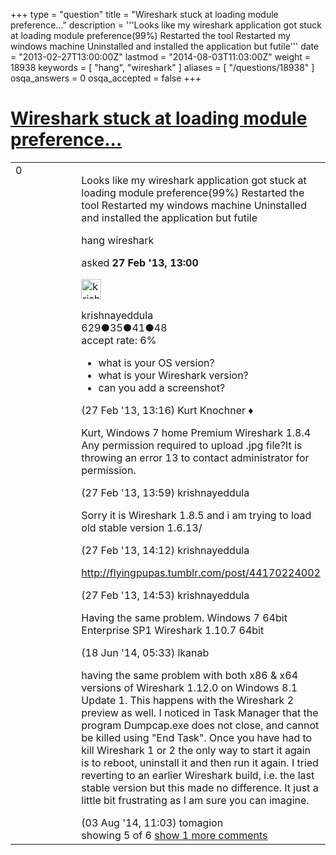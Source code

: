 +++
type = "question"
title = "Wireshark stuck at loading module preference..."
description = '''Looks like my wireshark application got stuck at loading module preference(99%) Restarted the tool Restarted my windows machine Uninstalled and installed the application but futile'''
date = "2013-02-27T13:00:00Z"
lastmod = "2014-08-03T11:03:00Z"
weight = 18938
keywords = [ "hang", "wireshark" ]
aliases = [ "/questions/18938" ]
osqa_answers = 0
osqa_accepted = false
+++

<div class="headNormal">

# [Wireshark stuck at loading module preference...](/questions/18938/wireshark-stuck-at-loading-module-preference)

</div>

<div id="main-body">

<div id="askform">

<table id="question-table" style="width:100%;"><colgroup><col style="width: 50%" /><col style="width: 50%" /></colgroup><tbody><tr class="odd"><td style="width: 30px; vertical-align: top"><div class="vote-buttons"><span id="post-18938-upvote" class="ajax-command post-vote up" rel="nofollow" title="I like this post (click again to cancel)"> </span><div id="post-18938-score" class="post-score" title="current number of votes">0</div><span id="post-18938-downvote" class="ajax-command post-vote down" rel="nofollow" title="I dont like this post (click again to cancel)"> </span> <span id="favorite-mark" class="ajax-command favorite-mark" rel="nofollow" title="mark/unmark this question as favorite (click again to cancel)"> </span><div id="favorite-count" class="favorite-count"></div></div></td><td><div id="item-right"><div class="question-body"><p>Looks like my wireshark application got stuck at loading module preference(99%) Restarted the tool Restarted my windows machine Uninstalled and installed the application but futile</p></div><div id="question-tags" class="tags-container tags"><span class="post-tag tag-link-hang" rel="tag" title="see questions tagged &#39;hang&#39;">hang</span> <span class="post-tag tag-link-wireshark" rel="tag" title="see questions tagged &#39;wireshark&#39;">wireshark</span></div><div id="question-controls" class="post-controls"></div><div class="post-update-info-container"><div class="post-update-info post-update-info-user"><p>asked <strong>27 Feb '13, 13:00</strong></p><img src="https://secure.gravatar.com/avatar/2b038237e64839261fcc88e9fdef2b68?s=32&amp;d=identicon&amp;r=g" class="gravatar" width="32" height="32" alt="krishnayeddula&#39;s gravatar image" /><p><span>krishnayeddula</span><br />
<span class="score" title="629 reputation points">629</span><span title="35 badges"><span class="badge1">●</span><span class="badgecount">35</span></span><span title="41 badges"><span class="silver">●</span><span class="badgecount">41</span></span><span title="48 badges"><span class="bronze">●</span><span class="badgecount">48</span></span><br />
<span class="accept_rate" title="Rate of the user&#39;s accepted answers">accept rate:</span> <span title="krishnayeddula has 3 accepted answers">6%</span></p></div></div><div id="comments-container-18938" class="comments-container"><span id="18939"></span><div id="comment-18939" class="comment"><div id="post-18939-score" class="comment-score"></div><div class="comment-text"><ul><li>what is your OS version?</li><li>what is your Wireshark version?</li><li>can you add a screenshot?</li></ul></div><div id="comment-18939-info" class="comment-info"><span class="comment-age">(27 Feb '13, 13:16)</span> <span class="comment-user userinfo">Kurt Knochner ♦</span></div></div><span id="18942"></span><div id="comment-18942" class="comment"><div id="post-18942-score" class="comment-score"></div><div class="comment-text"><p>Kurt, Windows 7 home Premium Wireshark 1.8.4 Any permission required to upload .jpg file?It is throwing an error 13 to contact administrator for permission.</p></div><div id="comment-18942-info" class="comment-info"><span class="comment-age">(27 Feb '13, 13:59)</span> <span class="comment-user userinfo">krishnayeddula</span></div></div><span id="18943"></span><div id="comment-18943" class="comment"><div id="post-18943-score" class="comment-score"></div><div class="comment-text"><p>Sorry it is Wireshark 1.8.5 and i am trying to load old stable version 1.6.13/</p></div><div id="comment-18943-info" class="comment-info"><span class="comment-age">(27 Feb '13, 14:12)</span> <span class="comment-user userinfo">krishnayeddula</span></div></div><span id="18946"></span><div id="comment-18946" class="comment"><div id="post-18946-score" class="comment-score"></div><div class="comment-text"><p><a href="http://flyingpupas.tumblr.com/post/44170224002">http://flyingpupas.tumblr.com/post/44170224002</a></p></div><div id="comment-18946-info" class="comment-info"><span class="comment-age">(27 Feb '13, 14:53)</span> <span class="comment-user userinfo">krishnayeddula</span></div></div><span id="33925"></span><div id="comment-33925" class="comment"><div id="post-33925-score" class="comment-score"></div><div class="comment-text"><p>Having the same problem. Windows 7 64bit Enterprise SP1 Wireshark 1.10.7 64bit</p></div><div id="comment-33925-info" class="comment-info"><span class="comment-age">(18 Jun '14, 05:33)</span> <span class="comment-user userinfo">lkanab</span></div></div><span id="35115"></span><div id="comment-35115" class="comment not_top_scorer"><div id="post-35115-score" class="comment-score"></div><div class="comment-text"><p>having the same problem with both x86 &amp; x64 versions of Wireshark 1.12.0 on Windows 8.1 Update 1. This happens with the Wireshark 2 preview as well. I noticed in Task Manager that the program Dumpcap.exe does not close, and cannot be killed using "End Task". Once you have had to kill Wireshark 1 or 2 the only way to start it again is to reboot, uninstall it and then run it again. I tried reverting to an earlier Wireshark build, i.e. the last stable version but this made no difference. It just a little bit frustrating as I am sure you can imagine.</p></div><div id="comment-35115-info" class="comment-info"><span class="comment-age">(03 Aug '14, 11:03)</span> <span class="comment-user userinfo">tomagion</span></div></div></div><div id="comment-tools-18938" class="comment-tools"><span class="comments-showing"> showing 5 of 6 </span> <a href="#" class="show-all-comments-link">show 1 more comments</a></div><div class="clear"></div><div id="comment-18938-form-container" class="comment-form-container"></div><div class="clear"></div></div></td></tr></tbody></table>

</div>

</div>

